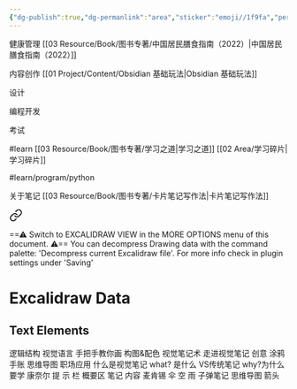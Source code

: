 ```yaml
---
{"dg-publish":true,"dg-permanlink":"area","sticker":"emoji//1f9fa","permalink":"/02 Area/领域/","dgPassFrontmatter":true}
---
```



健康管理
[[03 Resource/Book/图书专著/中国居民膳食指南（2022）\|中国居民膳食指南（2022）]]

内容创作
[[01 Project/Content/Obsidian 基础玩法\|Obsidian 基础玩法]]


设计

编程开发

考试

#learn
	[[03 Resource/Book/图书专著/学习之道\|学习之道]]
	[[02 Area/学习碎片\|学习碎片]]

#learn/program/python 

关于笔记
[[03 Resource/Book/图书专著/卡片笔记写作法\|卡片笔记写作法]]


<div class="transclusion internal-embed is-loaded"><a class="markdown-embed-link" href="/02-area//" aria-label="Open link"><svg xmlns="http://www.w3.org/2000/svg" width="24" height="24" viewBox="0 0 24 24" fill="none" stroke="currentColor" stroke-width="2" stroke-linecap="round" stroke-linejoin="round" class="svg-icon lucide-link"><path d="M10 13a5 5 0 0 0 7.54.54l3-3a5 5 0 0 0-7.07-7.07l-1.72 1.71"></path><path d="M14 11a5 5 0 0 0-7.54-.54l-3 3a5 5 0 0 0 7.07 7.07l1.71-1.71"></path></svg></a><div class="markdown-embed">




==⚠  Switch to EXCALIDRAW VIEW in the MORE OPTIONS menu of this document. ⚠== You can decompress Drawing data with the command palette: 'Decompress current Excalidraw file'. For more info check in plugin settings under 'Saving'


# Excalidraw Data
## Text Elements
逻辑结构 
视觉语言 
手把手教你画 
构图&配色 
视觉笔记术 
走进视觉笔记 
创意 
涂鸦 
手账 
思维导图 
职场应用 
什么是视觉笔记 
what? 是什么 
VS传统笔记 
why?为什么要学 
康奈尔 
提
示
栏 
概要区 
笔记
内容 
麦肯锡 
伞 
空 
雨 
子弹笔记 
思维导图 
箭头 


</div></div>
